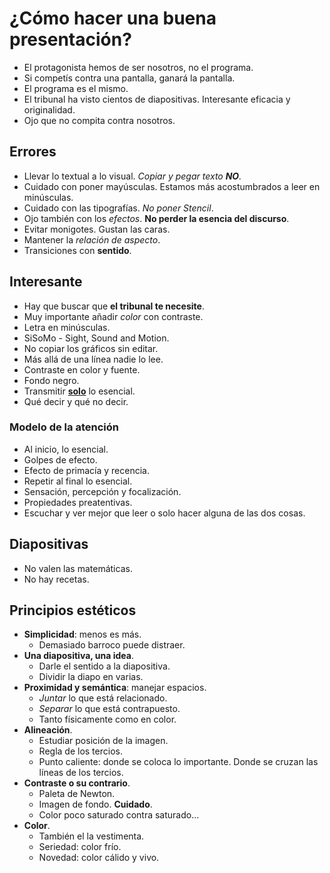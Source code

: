 # ¿Cómo hacer una buena presentación?

* El protagonista hemos de ser nosotros, no el programa.
* Si competís contra una pantalla, ganará la pantalla.
* El programa es el mismo.
* El tribunal ha visto cientos de diapositivas. Interesante eficacia y originalidad.
* Ojo que no compita contra nosotros.

## Errores

* Llevar lo textual a lo visual. _Copiar y pegar texto **NO**._
* Cuidado con poner mayúsculas. Estamos más acostumbrados a leer en minúsculas.
* Cuidado con las tipografías. _No poner Stencil_.
* Ojo también con los _efectos_. **No perder la esencia del discurso**.
* Evitar monigotes. Gustan las caras.
* Mantener la _relación de aspecto_.
* Transiciones con **sentido**.

## Interesante

* Hay que buscar que **el tribunal te necesite**.
* Muy importante añadir _color_ con contraste.
* Letra en minúsculas.
* SiSoMo - Sight, Sound and Motion.
* No copiar los gráficos sin editar.
* Más allá de una línea nadie lo lee.
* Contraste en color y fuente.
* Fondo negro.
* Transmitir <u>**solo**</u> lo esencial.
* Qué decir y qué no decir.

### Modelo de la atención

* Al inicio, lo esencial.
* Golpes de efecto.
* Efecto de primacía y recencia.
* Repetir al final lo esencial.
* Sensación, percepción y focalización.
* Propiedades preatentivas.
* Escuchar y ver mejor que leer o solo hacer alguna de las dos cosas.

## Diapositivas

* No valen las matemáticas.
* No hay recetas.

## Principios estéticos

* **Simplicidad**: menos es más.
  * Demasiado barroco puede distraer.
* **Una diapositiva, una idea**.
  * Darle el sentido a la diapositiva.
  * Dividir la diapo en varias.
* **Proximidad y semántica**: manejar espacios.
  * _Juntar_ lo que está relacionado.
  * _Separar_ lo que está contrapuesto.
  * Tanto físicamente como en color.
* **Alineación**.
  * Estudiar posición de la imagen.
  * Regla de los tercios.
  * Punto caliente: donde se coloca lo importante. Donde se cruzan las líneas de los tercios.
* **Contraste o su contrario**.
  * Paleta de Newton.
  * Imagen de fondo. **Cuidado**.
  * Color poco saturado contra saturado...
* **Color**.
  * También el la vestimenta.
  * Seriedad: color frío.
  * Novedad: color cálido y vivo.
